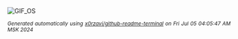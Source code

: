 <div align="justify">
<picture>
    <source media="(prefers-color-scheme: dark)" srcset="https://i.ibb.co/k3tJLj1/output-gif.gif">
    <source media="(prefers-color-scheme: light)" srcset="https://i.ibb.co/k3tJLj1/output-gif.gif">
    <img alt="GIF_OS" src="https://i.ibb.co/k3tJLj1/output-gif.gif">
</picture>

<sub><i>Generated automatically using [x0rzavi/github-readme-terminal](https://github.com/x0rzavi/github-readme-terminal) on Fri Jul 05 04:05:47 AM MSK 2024</i></sub>

</div>

<!-- Image deletion URL: https://ibb.co/vsShNpY/263c8312a1f9a9d6776fdbffd2058eda -->
